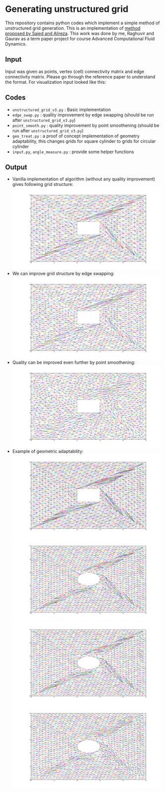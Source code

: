 # Generating unstructured grid

This repository contains python codes which implement a simple method of unstructured grid generation. This is an implementation of [method proposed by Saied and Alireza](https://www.google.com/url?sa=t&rct=j&q=&esrc=s&source=web&cd=1&cad=rja&uact=8&ved=0ahUKEwiW0cb5u8vLAhUGkYMKHSJDC4cQFgghMAA&url=http%3A%2F%2Fwww.wseas.us%2Fe-library%2Ftransactions%2Ffluid%2F2009%2F31-810.pdf&usg=AFQjCNHHJUia2Dyj7JAbqchWqv5h83cCAw&sig2=lCboi2NRBoLp0yOtPoZ_ag). This work was done by me, Raghuvir and Gaurav as a term paper project for course Advanced Computational Fluid Dynamics.

## Input
Input was given as points, vertex (cell) connectivity matrix and edge connectivity matrix. Please go through the reference paper to understand the format. For visualization input looked like this:

## Codes
* `unstructured_grid_v3.py` : Basic implementation
* `edge_swap.py` : quality improvement by edge swapping (should be run after `unstructured_grid_v3.py`)
* `point_smooth.py` : quality improvement by point smoothening (should be run after `unstructured_grid_v3.py`)
* `geo_treat.py` : a proof of concept implementation of geometry adaptability, this changes grids for square cylinder to grids for circular cylinder
* `input.py`, `angle_measure.py` : provide some helper functions

## Output

* Vanilla implementation of algorithm (without any quality improvement) gives following grid structure:
![alt tag](https://raw.githubusercontent.com/Adarsh-Barik/UnstructuredGrid/master/images/no_quality.png)
* We can improve grid structure by edge swapping:
![alt tag](https://raw.githubusercontent.com/Adarsh-Barik/UnstructuredGrid/master/images/edge_swap.png)
* Quality can be improved even further by point smoothening:
![alt tag](https://raw.githubusercontent.com/Adarsh-Barik/UnstructuredGrid/master/images/point_smooth.png)
* Example of geometric adaptability:
![alt tag](https://raw.githubusercontent.com/Adarsh-Barik/UnstructuredGrid/master/images/geo_no_quality.png)
![alt tag](https://raw.githubusercontent.com/Adarsh-Barik/UnstructuredGrid/master/images/geo_cylinder.png)
![alt tag](https://raw.githubusercontent.com/Adarsh-Barik/UnstructuredGrid/master/images/geo_edge_swap.png)
![alt tag](https://raw.githubusercontent.com/Adarsh-Barik/UnstructuredGrid/master/images/geo_point_smooth.png)
